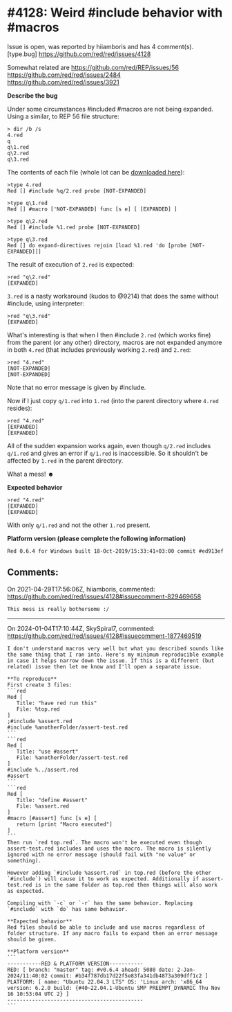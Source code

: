
#4128: Weird #include behavior with #macros
================================================================================
Issue is open, was reported by hiiamboris and has 4 comment(s).
[type.bug]
<https://github.com/red/red/issues/4128>

Somewhat related are https://github.com/red/REP/issues/56 https://github.com/red/red/issues/2484 https://github.com/red/red/issues/3921

**Describe the bug**

Under some circumstances #included #macros are not being expanded.
Using a similar, to REP 56 file structure:
```
> dir /b /s
4.red    
q        
q\1.red  
q\2.red  
q\3.red  
```
The contents of each file (whole lot can be [downloaded here](https://gitlab.com/uploads/-/system/personal_snippet/1911504/6efeeb0e9fc1c608ca824b7362434393/bug4128.zip)):
```
>type 4.red
Red [] #include %q/2.red probe [NOT-EXPANDED]

>type q\1.red
Red [] #macro ['NOT-EXPANDED] func [s e] [ [EXPANDED] ]

>type q\2.red
Red [] #include %1.red probe [NOT-EXPANDED]

>type q\3.red
Red [] do expand-directives rejoin [load %1.red 'do [probe [NOT-EXPANDED]]]
```
The result of execution of `2.red` is expected:
```
>red "q\2.red"
[EXPANDED]
```
`3.red` is a nasty workaround (kudos to @9214) that does the same without #include, using interpreter:
```
>red "q\3.red"
[EXPANDED]
```

What's interesting is that when I then #include `2.red` (which works fine) from the parent (or any other) directory, macros are not expanded anymore in both `4.red` (that includes previously working `2.red`) and `2.red`:
```
>red "4.red"
[NOT-EXPANDED]
[NOT-EXPANDED]
```
Note that no error message is given by #include.

Now if I just copy `q/1.red` into `1.red` (into the parent directory where `4.red` resides):
```
>red "4.red"
[EXPANDED]
[EXPANDED]
```
All of the sudden expansion works again, even though `q/2.red` includes `q/1.red` and gives an error if `q/1.red` is inaccessible. So it shouldn't be affected by `1.red` in the parent directory.

What a mess! ☻

**Expected behavior**
```
>red "4.red"
[EXPANDED]
[EXPANDED]
```
With only `q/1.red` and not the other `1.red` present.

**Platform version (please complete the following information)**
```
Red 0.6.4 for Windows built 18-Oct-2019/15:33:41+03:00 commit #ed913ef
```



Comments:
--------------------------------------------------------------------------------

On 2021-04-29T17:56:06Z, hiiamboris, commented:
<https://github.com/red/red/issues/4128#issuecomment-829469658>

    This mess is really bothersome :/

--------------------------------------------------------------------------------

On 2024-01-04T17:10:44Z, SkySpiral7, commented:
<https://github.com/red/red/issues/4128#issuecomment-1877469519>

    I don't understand macros very well but what you described sounds like the same thing that I ran into. Here's my minimum reproducible example in case it helps narrow down the issue. If this is a different (but related) issue then let me know and I'll open a separate issue.
    
    **To reproduce**
    First create 3 files:
    ```red
    Red [
       Title: "have red run this"
       File: %top.red
    ]
    ;#include %assert.red
    #include %anotherFolder/assert-test.red
    ```
    ```red
    Red [
       Title: "use #assert"
       File: %anotherFolder/assert-test.red
    ]
    #include %../assert.red
    #assert
    ```
    ```red
    Red [
       Title: "define #assert"
       File: %assert.red
    ]
    #macro [#assert] func [s e] [
       return [print "Macro executed"]
    ]
    ```
    Then run `red top.red`. The macro won't be executed even though assert-test.red includes and uses the macro. The macro is silently ignored with no error message (should fail with "no value" or something).
    
    However adding `#include %assert.red` in top.red (before the other `#include`) will cause it to work as expected. Additionally if assert-test.red is in the same folder as top.red then things will also work as expected.
    
    Compiling with `-c` or `-r` has the same behavior. Replacing `#include` with `do` has same behavior.
    
    **Expected behavior**
    Red files should be able to include and use macros regardless of folder structure. If any macro fails to expand then an error message should be given.
    
    **Platform version**
    ```
    -----------RED & PLATFORM VERSION----------- 
    RED: [ branch: "master" tag: #v0.6.4 ahead: 5080 date: 2-Jan-2024/11:40:02 commit: #b34f787db17d22f5e83fa341db4873a309dff1c2 ]
    PLATFORM: [ name: "Ubuntu 22.04.3 LTS" OS: 'Linux arch: 'x86_64 version: 6.2.0 build: {#40~22.04.1-Ubuntu SMP PREEMPT_DYNAMIC Thu Nov 16 10:53:04 UTC 2} ]
    --------------------------------------------
    ```

